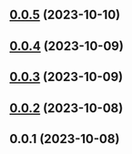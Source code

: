 

## [0.0.5](https://github.com/FE-CodeGenius/codegenius-impsort-plugin/compare/0.0.4...0.0.5) (2023-10-10)

## [0.0.4](https://github.com/FE-CodeGenius/codegenius-impsort-plugin/compare/0.0.3...0.0.4) (2023-10-09)

## [0.0.3](https://github.com/FE-CodeGenius/codegenius-impsort-plugin/compare/0.0.2...0.0.3) (2023-10-09)

## [0.0.2](https://github.com/FE-CodeGenius/codegenius-impsort-plugin/compare/0.0.1...0.0.2) (2023-10-08)

## 0.0.1 (2023-10-08)